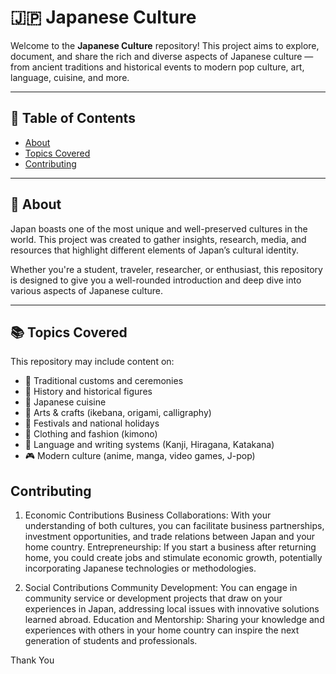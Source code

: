 # 🇯🇵 Japanese Culture

Welcome to the **Japanese Culture** repository! This project aims to explore, document, and share the rich and diverse aspects of Japanese culture — from ancient traditions and historical events to modern pop culture, art, language, cuisine, and more.

---

## 🌸 Table of Contents

- [About](#about)
- [Topics Covered](#topics-covered)
- [Contributing](#contributing)

---

## 🏯 About

Japan boasts one of the most unique and well-preserved cultures in the world. This project was created to gather insights, research, media, and resources that highlight different elements of Japan’s cultural identity.

Whether you're a student, traveler, researcher, or enthusiast, this repository is designed to give you a well-rounded introduction and deep dive into various aspects of Japanese culture.

---

## 📚 Topics Covered

This repository may include content on:

- 🎎 Traditional customs and ceremonies
- 🗾 History and historical figures
- 🍣 Japanese cuisine
- 🎨 Arts & crafts (ikebana, origami, calligraphy)
- 🎌 Festivals and national holidays
- 👘 Clothing and fashion (kimono)
- 📖 Language and writing systems (Kanji, Hiragana, Katakana)
- 🎮 Modern culture (anime, manga, video games, J-pop)

## Contributing

1. Economic Contributions
   Business Collaborations: With your understanding of both cultures, you can facilitate business partnerships, investment opportunities, and trade relations between Japan and your home country.
   Entrepreneurship: If you start a business after returning home, you could create jobs and stimulate economic growth, potentially incorporating Japanese technologies or methodologies.

2. Social Contributions
   Community Development: You can engage in community service or development projects that draw on your experiences in Japan, addressing local issues with innovative solutions learned abroad.
   Education and Mentorship: Sharing your knowledge and experiences with others in your home country can inspire the next generation of students and professionals.

Thank You

